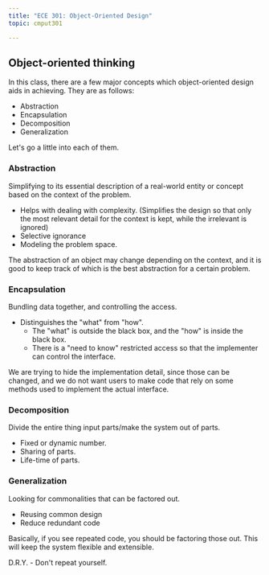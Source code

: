 ```yaml
---
title: "ECE 301: Object-Oriented Design"
topic: cmput301

---
```


## Object-oriented thinking

In this class, there are a few major concepts which object-oriented design aids in achieving. They are as follows:

- Abstraction
- Encapsulation
- Decomposition
- Generalization

Let's go a little into each of them.

### Abstraction

Simplifying to its essential description of a real-world entity or concept based on the context of the problem.

- Helps with dealing with complexity. (Simplifies the design so that only the most relevant detail for the context is kept, while the irrelevant is ignored)
- Selective ignorance
- Modeling the problem space.

The abstraction of an object may change depending on the context, and it is good to keep track of which is the best abstraction for a certain problem.

### Encapsulation

Bundling data together, and controlling the access.

- Distinguishes the "what" from "how".
  - The "what" is outside the black box, and the "how" is inside the black box.
  - There is a "need to know" restricted access so that the implementer can control the interface.

We are trying to hide the implementation detail, since those can be changed, and we do not want users to make code that rely on some methods used to implement the actual interface.

### Decomposition

Divide the entire thing input parts/make the system out of parts.

- Fixed or dynamic number.
- Sharing of parts.
- Life-time of parts.

### Generalization

Looking for commonalities that can be factored out.

- Reusing common design
- Reduce redundant code

Basically, if you see repeated code, you should be factoring those out. This will keep the system flexible and extensible.

D.R.Y. - Don't repeat yourself.
